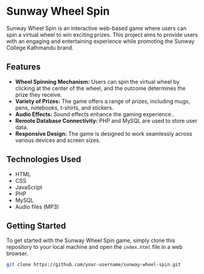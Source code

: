 # Sunway Wheel Spin

Sunway Wheel Spin is an interactive web-based game where users can spin a virtual wheel to win exciting prizes. This project aims to provide users with an engaging and entertaining experience while promoting the Sunway College Kathmandu brand.

## Features

- **Wheel Spinning Mechanism:** Users can spin the virtual wheel by clicking at the center of the wheel, and the outcome determines the prize they receive.
- **Variety of Prizes:** The game offers a range of prizes, including mugs, pens, notebooks, t-shirts, and stickers.
- **Audio Effects:** Sound effects enhance the gaming experience..
- **Remote Database Connectivity:** PHP and MySQL are used to store user data.
- **Responsive Design:** The game is designed to work seamlessly across various devices and screen sizes.

## Technologies Used

- HTML
- CSS
- JavaScript
- PHP
- MySQL
- Audio files (MP3)

## Getting Started

To get started with the Sunway Wheel Spin game, simply clone this repository to your local machine and open the `index.html` file in a web browser.

```bash
git clone https://github.com/your-username/sunway-wheel-spin.git
